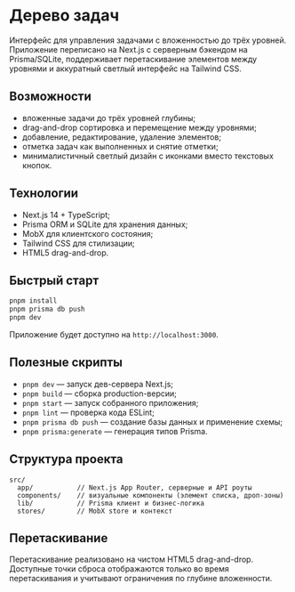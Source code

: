# Дерево задач

Интерфейс для управления задачами с вложенностью до трёх уровней. Приложение переписано на Next.js с серверным бэкендом на Prisma/SQLite, поддерживает перетаскивание элементов между уровнями и аккуратный светлый интерфейс на Tailwind CSS.

## Возможности
- вложенные задачи до трёх уровней глубины;
- drag-and-drop сортировка и перемещение между уровнями;
- добавление, редактирование, удаление элементов;
- отметка задач как выполненных и снятие отметки;
- минималистичный светлый дизайн с иконками вместо текстовых кнопок.

## Технологии
- Next.js 14 + TypeScript;
- Prisma ORM и SQLite для хранения данных;
- MobX для клиентского состояния;
- Tailwind CSS для стилизации;
- HTML5 drag-and-drop.

## Быстрый старт
```bash
pnpm install
pnpm prisma db push
pnpm dev
```

Приложение будет доступно на `http://localhost:3000`.

## Полезные скрипты
- `pnpm dev` — запуск дев-сервера Next.js;
- `pnpm build` — сборка production-версии;
- `pnpm start` — запуск собранного приложения;
- `pnpm lint` — проверка кода ESLint;
- `pnpm prisma db push` — создание базы данных и применение схемы;
- `pnpm prisma:generate` — генерация типов Prisma.

## Структура проекта
```
src/
  app/           // Next.js App Router, серверные и API роуты
  components/    // визуальные компоненты (элемент списка, дроп-зоны)
  lib/           // Prisma клиент и бизнес-логика
  stores/        // MobX store и контекст
```

## Перетаскивание
Перетаскивание реализовано на чистом HTML5 drag-and-drop. Доступные точки сброса отображаются только во время перетаскивания и учитывают ограничения по глубине вложенности.
